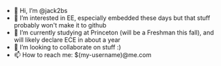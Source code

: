 
- 👋 Hi, I’m @jack2bs
- 👀 I’m interested in EE, especially embedded these days but that stuff probably won't make it to github
- 🌱 I’m currently studying at Princeton (will be a Freshman this fall), and will likely declare ECE in about a year
- 💞️ I’m looking to collaborate on stuff :)
- 📫 How to reach me: $(my-username)@me.com
